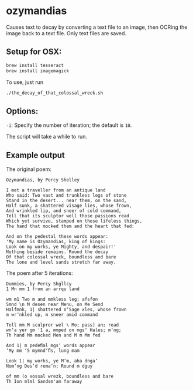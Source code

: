 # ozymandias

Causes text to decay by converting a text file to an image, then OCRing the image back to a text file. Only text files are saved.

## Setup for OSX:
``` bash
brew install tesseract
brew install imagemagick
```

To use, just run
``` bash
./the_decay_of_that_colossal_wreck.sh
```

## Options:
`-i`: Specify the number of iteration; the default is `10`.

The script will take a while to run.


## Example output

The original poem:

```
Ozymandias, by Percy Shelley

I met a traveller from an antique land
Who said: Two vast and trunkless legs of stone
Stand in the desert... near them, on the sand,
Half sunk, a shattered visage lies, whose frown,
And wrinkled lip, and sneer of cold command,
Tell that its sculptor well those passions read
Which yet survive, stamped on these lifeless things,
The hand that mocked them and the heart that fed:

And on the pedestal these words appear:
'My name is Ozymandias, king of kings:
Look on my works, ye Mighty, and despair!'
Nothing beside remains. Round the decay
Of that colossal wreck, boundless and bare
The lone and level sands stretch far away.
```

The poem after 5 iterations:
```
Dummies, by Percy Shgllcy
1 Mn mm 1 from an arrqu land

wm m1 Two m and mmkless leg; afsfon
Smnd \n M desen near Menu, on Me Send
Halfmnk, 1| shattered V‘Sage xles, whose frown
m wr‘nkled up, m sneer amid command

Tell mm M sculpror wel \ Mo; pass] an; read
wn‘a yer gm '1 a, mmped on mgs‘ Hales; m‘ng;
Th hand Mm mocked Men and M m Mm fed

And 1| m pedeﬁal mgs‘ words appear
‘My mm ‘5 mymnd‘ﬂs, lung mam

Look 1| my works, ye M‘m, aha dnga‘
Nom‘ng Des‘d rema‘n; Round m dguy

of mm (o xossal wrezk, boundless and bare
Th Ion mlml Sandsm'am faraway
```
